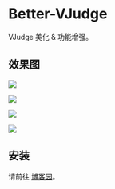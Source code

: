 # Better-VJudge

VJudge 美化 &amp; 功能增强。

## 效果图

![](https://cdn.luogu.com.cn/upload/image_hosting/q2gd3cmp.png)

![](https://cdn.luogu.com.cn/upload/image_hosting/5n3lv3ra.png)

![](https://cdn.luogu.com.cn/upload/image_hosting/wxlq0zvc.png)

![](https://cdn.luogu.com.cn/upload/image_hosting/yyonwd0y.png)

## 安装

请前往 [博客园](https://www.cnblogs.com/zhangyimin12345/p/19046066/VJudge-beautification)。
